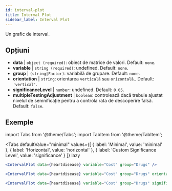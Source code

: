 ```yaml
---
id: interval-plot
title: Interval Plot
sidebar_label: Interval Plot
---
```


Un grafic de interval.

## Opțiuni

* __data__ | `object (required)`: obiect de matrice de valori. Default: `none`.
* __variable__ | `string (required)`: undefined. Default: `none`.
* __group__ | `(string|Factor)`: variabilă de grupare. Default: `none`.
* __orientation__ | `string`: orientarea `verticală` sau `orizontală`.. Default: `'vertical'`.
* __significanceLevel__ | `number`: undefined. Default: `0.05`.
* __multipleTestingAdjustment__ | `boolean`: controlează dacă trebuie ajustat nivelul de semnificație pentru a controla rata de descoperire falsă. Default: `false`.


## Exemple

import Tabs from '@theme/Tabs';
import TabItem from '@theme/TabItem';

<Tabs
    defaultValue="minimal"
    values={[
        { label: 'Minimal', value: 'minimal' },
        { label: 'Horizontal', value: 'horizontal' },
        { label: 'Custom Significance Level', value: 'significance' }
    ]}
    lazy
>

<TabItem value="minimal">

```jsx live
<IntervalPlot data={heartdisease} variable="Cost" group="Drugs" />
```
</TabItem>

<TabItem value="horizontal">

```jsx live
<IntervalPlot data={heartdisease} variable="Cost" group="Drugs" orientation="horizontal" />
```

</TabItem>

<TabItem value="significance">

```jsx live
<IntervalPlot data={heartdisease} variable="Cost" group="Drugs" significanceLevel={0.01} />
```
</TabItem>

</Tabs>
